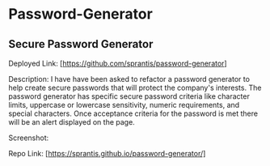 # Password-Generator

## Secure Password Generator 

Deployed Link:
[https://github.com/sprantis/password-generator]

Description:
I have have been asked to refactor a password generator to help create secure passwords that will protect the company's interests. The password generator has specific secure password criteria like character limits, uppercase or lowercase sensitivity, numeric requirements, and special characters. Once acceptance criteria for the password is met there will be an alert displayed on the page. 






Screenshot:



Repo Link:
 [https://sprantis.github.io/password-generator/]
